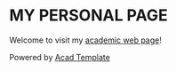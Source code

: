 # MY PERSONAL PAGE

Welcome to visit my [academic web page](https://hunter-wrynn.github.io/)!

Powered by [Acad Template](https://rayeren.github.io/acad-homepage.github.io/)

